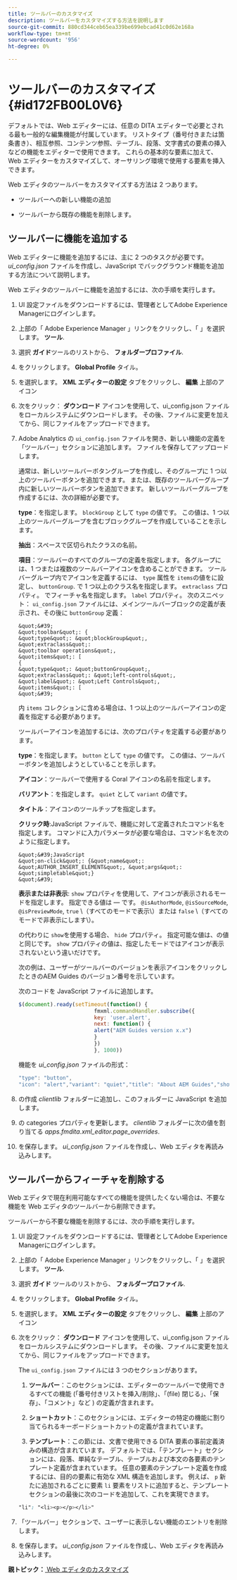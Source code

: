 ```yaml
---
title: ツールバーのカスタマイズ
description: ツールバーをカスタマイズする方法を説明します
source-git-commit: 880cd344ceb65ea339be699ebcad41c0d62e168a
workflow-type: tm+mt
source-wordcount: '956'
ht-degree: 0%

---
```


# ツールバーのカスタマイズ {#id172FB00L0V6}

デフォルトでは、Web エディターには、任意の DITA エディターで必要とされる最も一般的な編集機能が付属しています。 リストタイプ（番号付きまたは箇条書き）、相互参照、コンテンツ参照、テーブル、段落、文字書式の要素の挿入などの機能をエディターで使用できます。 これらの基本的な要素に加えて、 Web エディターをカスタマイズして、オーサリング環境で使用する要素を挿入できます。

Web エディタのツールバーをカスタマイズする方法は 2 つあります。

- ツールバーへの新しい機能の追加

- ツールバーから既存の機能を削除します。


## ツールバーに機能を追加する

Web エディターに機能を追加するには、主に 2 つのタスクが必要です。 *ui\_config.json* ファイルを作成し、JavaScript でバックグラウンド機能を追加する方法について説明します。

Web エディタのツールバーに機能を追加するには、次の手順を実行します。

1. UI 設定ファイルをダウンロードするには、管理者としてAdobe Experience Managerにログインします。

1. 上部の「 Adobe Experience Manager 」リンクをクリックし、「 」を選択します。 **ツール**.
1. 選択 **ガイド**&#x200B;ツールのリストから、 **フォルダープロファイル**.
1. をクリックします。 **Global Profile** タイル。
1. を選択します。 **XML エディターの設定** タブをクリックし、 **編集** 上部のアイコン
1. 次をクリック： **ダウンロード** アイコンを使用して、ui\_config.json ファイルをローカルシステムにダウンロードします。 その後、ファイルに変更を加えてから、同じファイルをアップロードできます。
1. Adobe Analytics の `ui_config.json` ファイルを開き、新しい機能の定義を「ツールバー」セクションに追加します。 ファイルを保存してアップロードします。

   通常は、新しいツールバーボタングループを作成し、そのグループに 1 つ以上のツールバーボタンを追加できます。 または、既存のツールバーグループ内に新しいツールバーボタンを追加できます。 新しいツールバーグループを作成するには、次の詳細が必要です。

   **type**：を指定します。 `blockGroup` として `type` の値です。 この値は、1 つ以上のツールバーグループを含むブロックグループを作成していることを示します。

   **抽出**：スペースで区切られたクラスの名前。

   **項目**：ツールバーのすべてのグループの定義を指定します。 各グループには、1 つまたは複数のツールバーアイコンを含めることができます。 ツールバーグループ内でアイコンを定義するには、 `type` 属性を `items`の値をに設定し、 `buttonGroup`. で 1 つ以上のクラス名を指定します。 `extraclass` プロパティ。 でフィーチャ名を指定します。 `label` プロパティ。 次のスニペット： `ui_config.json` ファイルには、メインツールバーブロックの定義が表示され、その後に `buttonGroup` 定義：

       &quot;&#39;
       &quot;toolbar&quot;: {
       &quot;type&quot;: &quot;blockGroup&quot;,
       &quot;extraclass&quot;:
       &quot;toolbar operations&quot;,
       &quot;items&quot;: [
       {
       &quot;type&quot;: &quot;buttonGroup&quot;,
       &quot;extraclass&quot;: &quot;left-controls&quot;,
       &quot;label&quot;: &quot;Left Controls&quot;,
       &quot;items&quot;: [
       &quot;&#39;
   
   内 `items` コレクションに含める場合は、1 つ以上のツールバーアイコンの定義を指定する必要があります。

   ツールバーアイコンを追加するには、次のプロパティを定義する必要があります。

   **type**：を指定します。 `button` として `type` の値です。 この値は、ツールバーボタンを追加しようとしていることを示します。

   **アイコン**：ツールバーで使用する Coral アイコンの名前を指定します。

   **バリアント**：を指定します。 `quiet` として `variant` の値です。

   **タイトル**：アイコンのツールチップを指定します。

   **クリック時**:JavaScript ファイルで、機能に対して定義されたコマンド名を指定します。 コマンドに入力パラメータが必要な場合は、コマンド名を次のように指定します。

       &quot;&#39;JavaScript
       &quot;on-click&quot;: {&quot;name&quot;: &quot;AUTHOR_INSERT_ELEMENT&quot;, &quot;args&quot;: &quot;simpletable&quot;}
       &quot;&#39;
   
   **表示または非表示**: `show` プロパティを使用して、アイコンが表示されるモードを指定します。 指定できる値は — です。 `@isAuthorMode`, `@isSourceMode`, `@isPreviewMode`, `true` \（すべてのモードで表示\）または `false` \（すべてのモードで非表示にします\）。

   の代わりに `show`を使用する場合、 `hide` プロパティ。 指定可能な値は、の値と同じです。 `show` プロパティの値は、指定したモードではアイコンが表示されないという違いだけです。

   次の例は、ユーザーがツールバーのバージョンを表示アイコンをクリックしたときのAEM Guides のバージョン番号を示しています。

   次のコードを JavaScript ファイルに追加します。

   ```Javascript
   $(document).ready(setTimeout(function() {
                           fmxml.commandHandler.subscribe({
                           key: 'user.alert',
                           next: function() {
                           alert("AEM Guides version x.x")
                           }
                           })
                           }, 1000))
   ```

   機能を *ui\_config.json* ファイルの形式：

   ```Javascript
   "type": "button",
   "icon": "alert","variant": "quiet","title": "About AEM Guides","show": "true","on-click": "user.alert"
   ```

1. の作成 *clientlib* フォルダーに追加し、このフォルダーに JavaScript を追加します。

1. の categories プロパティを更新します。 *clientlib* フォルダーに次の値を割り当てる *apps.fmdita.xml\_editor.page\_overrides*.

1. を保存します。 *ui\_config.json* ファイルを作成し、Web エディタを再読み込みします。


## ツールバーからフィーチャを削除する

Web エディタで現在利用可能なすべての機能を提供したくない場合は、不要な機能を Web エディタのツールバーから削除できます。

ツールバーから不要な機能を削除するには、次の手順を実行します。

1. UI 設定ファイルをダウンロードするには、管理者としてAdobe Experience Managerにログインします。

1. 上部の「 Adobe Experience Manager 」リンクをクリックし、「 」を選択します。 **ツール**.
1. 選択 **ガイド** ツールのリストから、 **フォルダープロファイル**.
1. をクリックします。 **Global Profile** タイル。
1. を選択します。 **XML エディターの設定** タブをクリックし、 **編集** 上部のアイコン
1. 次をクリック： **ダウンロード** アイコンを使用して、ui\_config.json ファイルをローカルシステムにダウンロードします。 その後、ファイルに変更を加えてから、同じファイルをアップロードできます。

   The `ui_config.json` ファイルには 3 つのセクションがあります。

   1. **ツールバー**：このセクションには、エディターのツールバーで使用できるすべての機能 (「番号付きリストを挿入/削除」、「\(file\) 閉じる」、「保存」、「コメント」など ) の定義が含まれます。

   1. **ショートカット**：このセクションには、エディターの特定の機能に割り当てられるキーボードショートカットの定義が含まれています。

   1. **テンプレート**：この節には、文書で使用できる DITA 要素の事前定義済みの構造が含まれています。 デフォルトでは、「テンプレート」セクションには、段落、単純なテーブル、テーブルおよび本文の各要素のテンプレート定義が含まれています。 任意の要素のテンプレート定義を作成するには、目的の要素に有効な XML 構造を追加します。 例えば、 `p` 新たに追加されるごとに要素 `li` 要素をリストに追加すると、テンプレートセクションの最後に次のコードを追加して、これを実現できます。

   ```css
   "li": "<li><p></p></li>"
   ```

1. 「ツールバー」セクションで、ユーザーに表示しない機能のエントリを削除します。

1. を保存します。 *ui\_config.json* ファイルを作成し、Web エディタを再読み込みします。


**親トピック：**[ Web エディタのカスタマイズ](conf-web-editor.md)
